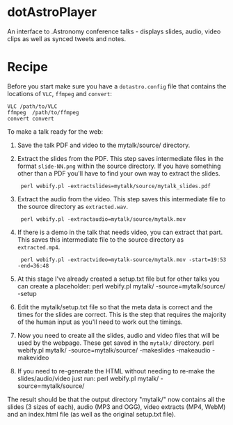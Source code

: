 dotAstroPlayer
==============

An interface to .Astronomy conference talks - displays slides, audio, video clips as well as synced tweets and notes.

Recipe
======

Before you start make sure you have a `dotastro.config` file that contains the locations of `VLC`, `ffmpeg` and `convert`:

````
VLC	/path/to/VLC
ffmpeg	/path/to/ffmpeg
convert	convert
````

To make a talk ready for the web:

1. Save the talk PDF and video to the mytalk/source/ directory.
1. Extract the slides from the PDF. This step saves intermediate files in the format `slide-NN.png` within the source directory. If you have something other than a PDF you'll have to find your own way to extract the slides.
    
        perl webify.pl -extractslides=mytalk/source/mytalk_slides.pdf
1. Extract the audio from the video. This step saves this intermediate file to the source directory as `extracted.wav`.
    
        perl webify.pl -extractaudio=mytalk/source/mytalk.mov
1. If there is a demo in the talk that needs video, you can extract that part. This saves this intermediate file to the source directory as `extracted.mp4`.
    
        perl webify.pl -extractvideo=mytalk-source/mytalk.mov -start=19:53 -end=36:48
1. At this stage I've already created a setup.txt file but for other talks you can create a placeholder:
        perl webify.pl mytalk/ -source=mytalk/source/ -setup
1. Edit the mytalk/setup.txt file so that the meta data is correct and the times for the slides are correct. This is the step that requires the majority of the human input as you'll need to work out the timings.
1. Now you need to create all the slides, audio and video files that will be used by the webpage. These get saved in the `mytalk/` directory.
        perl webify.pl mytalk/ -source=mytalk/source/ -makeslides -makeaudio -makevideo
1. If you need to re-generate the HTML without needing to re-make the slides/audio/video just run:
        perl webify.pl mytalk/ -source=mytalk/source/

The result should be that the output directory "mytalk/" now contains all the slides (3 sizes of each), audio (MP3 and OGG), video extracts (MP4, WebM) and an index.html file (as well as the original setup.txt file).

